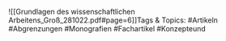 
![[Grundlagen des wissenschaftlichen Arbeitens_Groß_281022.pdf#page=6]]Tags & Topics:
   #Artikeln
   #Abgrenzungen
   #Monografien
   #Fachartikel
   #Konzepteund